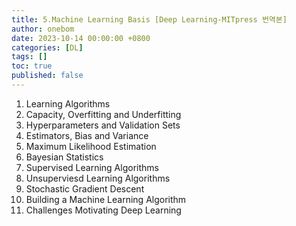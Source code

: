 ```yaml
---
title: 5.Machine Learning Basis [Deep Learning-MITpress 번역본]
author: onebom
date: 2023-10-14 00:00:00 +0800
categories: [DL]
tags: []
toc: true
published: false
---
```


1. Learning Algorithms
2. Capacity, Overfitting and Underfitting
3. Hyperparameters and Validation Sets
4. Estimators, Bias and Variance
5. Maximum Likelihood Estimation
6. Bayesian Statistics
7. Supervised Learning Algorithms
8. Unsuperviesd Learning Algorithms
9. Stochastic Gradient Descent
10. Building a Machine Learning Algorithm
11. Challenges Motivating Deep Learning




